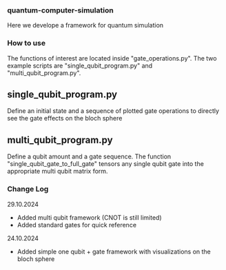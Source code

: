### quantum-computer-simulation

Here we develope a framework for quantum simulation


### How to use
The functions of interest are located inside "gate_operations.py". The two example scripts are "single_qubit_program.py" and "multi_qubit_program.py". 

## single_qubit_program.py
Define an initial state and a sequence of plotted gate operations to directly see the gate effects on the bloch sphere

## multi_qubit_program.py
Define a qubit amount and a gate sequence. The function "single_qubit_gate_to_full_gate" tensors any single qubit gate into the appropriate multi qubit matrix form.

### Change Log
29.10.2024
+ Added multi qubit framework (CNOT is still limited)
+ Added standard gates for quick reference

24.10.2024
+ Added simple one qubit + gate framework with visualizations on the bloch sphere
